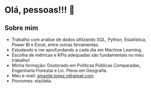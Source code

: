# Olá, pessoas!!! 👋

## Sobre mim
- Trabalho com análise de dados utilizando SQL, Python, Estatística, Power BI e Excel, entre outras ferramentas. 
- Estudando e me aprofundando a cada dia em Machine Learning.
- Escolha de métricas e KPIs adequadas são fundamentais no meu trabalho!
- Minha formação: Doutorado em Políticas Públicas Comparadas, Engenharia Florestal e Lic. Plena em Geografia. 
- Meu e-mail: amazile.lopez.n@gmail.com
- Pronomes: ela/dela.



